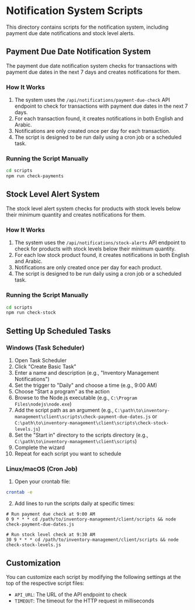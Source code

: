 # Notification System Scripts

This directory contains scripts for the notification system, including payment due date notifications and stock level alerts.

## Payment Due Date Notification System

The payment due date notification system checks for transactions with payment due dates in the next 7 days and creates notifications for them.

### How It Works

1. The system uses the `/api/notifications/payment-due-check` API endpoint to check for transactions with payment due dates in the next 7 days.
2. For each transaction found, it creates notifications in both English and Arabic.
3. Notifications are only created once per day for each transaction.
4. The script is designed to be run daily using a cron job or a scheduled task.

### Running the Script Manually

```bash
cd scripts
npm run check-payments
```

## Stock Level Alert System

The stock level alert system checks for products with stock levels below their minimum quantity and creates notifications for them.

### How It Works

1. The system uses the `/api/notifications/stock-alerts` API endpoint to check for products with stock levels below their minimum quantity.
2. For each low stock product found, it creates notifications in both English and Arabic.
3. Notifications are only created once per day for each product.
4. The script is designed to be run daily using a cron job or a scheduled task.

### Running the Script Manually

```bash
cd scripts
npm run check-stock
```

## Setting Up Scheduled Tasks

### Windows (Task Scheduler)

1. Open Task Scheduler
2. Click "Create Basic Task"
3. Enter a name and description (e.g., "Inventory Management Notifications")
4. Set the trigger to "Daily" and choose a time (e.g., 9:00 AM)
5. Choose "Start a program" as the action
6. Browse to the Node.js executable (e.g., `C:\Program Files\nodejs\node.exe`)
7. Add the script path as an argument (e.g., `C:\path\to\inventory-management\client\scripts\check-payment-due-dates.js` or `C:\path\to\inventory-management\client\scripts\check-stock-levels.js`)
8. Set the "Start in" directory to the scripts directory (e.g., `C:\path\to\inventory-management\client\scripts`)
9. Complete the wizard
10. Repeat for each script you want to schedule

### Linux/macOS (Cron Job)

1. Open your crontab file:

```bash
crontab -e
```

2. Add lines to run the scripts daily at specific times:

```
# Run payment due check at 9:00 AM
0 9 * * * cd /path/to/inventory-management/client/scripts && node check-payment-due-dates.js

# Run stock level check at 9:30 AM
30 9 * * * cd /path/to/inventory-management/client/scripts && node check-stock-levels.js
```

## Customization

You can customize each script by modifying the following settings at the top of the respective script files:

- `API_URL`: The URL of the API endpoint to check
- `TIMEOUT`: The timeout for the HTTP request in milliseconds
